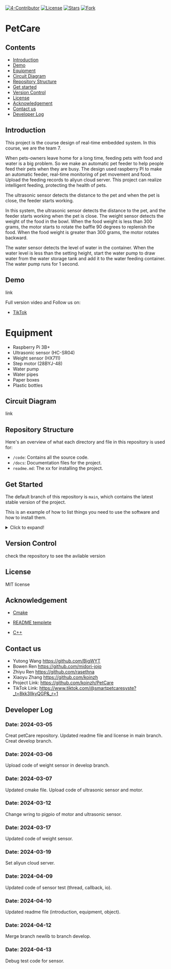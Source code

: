 
[![4-Contributor](https://img.shields.io/badge/Contributors%20-4-brightgreen.svg?style=flat-square)](https://github.com/koinzh/PetCare/graphs/contributors)     [![License](https://img.shields.io/badge/License%20-MIT-red.svg?style=flat-square)](https://github.com/koinzh/PetCare/blob/main/LICENSE) 
[![Stars](https://img.shields.io/badge/Stars%20-0-yellow.svg?style=flat-square)](https://github.com/koinzh/PetCare/stargazers) 
[![Fork](https://img.shields.io/badge/Fork%20-0-blue.svg?style=flat-square)](https://github.com/koinzh/PetCare/forks) 

# PetCare

## Contents
- [Introduction](#introduction)
- [Demo](#demo)
- [Equipment](#equipment)
- [Circuit Diagram](#circuit-diagram)
- [Repository Structure](#Repository-Structure)
- [Get started](#get-started)
- [Version Control](#version-controrl)
- [License](#license)
- [Acknowledgement](#acknowledgement)
- [Contact us](#contact-us)
- [Developer Log](#developer-log)



## Introduction
This project is the course design of real-time embedded system. In this course, we are the team 7. 

When pets-owners leave home for a long time, feeding pets with food and water is a big problem. So we make an automatic pet feeder to help people feed their pets when they are busy. The design used raspberry PI to make an automatic feeder, real-time monitoring of pet movement and food. Upload the feeding records to aliyun cloud server. This project can realize intelligent feeding, protecting the health of pets.

The ultrasonic sensor detects the distance to the pet and when the pet is close, the feeder starts working.

In this system, the ultrasonic sensor detects the distance to the pet, and the feeder starts working when the pet is close. The weight sensor detects the weight of the food in the bowl. When the food weight is less than 300 grams, the motor starts to rotate the baffle 90 degrees to replenish the food. When the food weight is greater than 300 grams, the motor rotates backward. 

The water sensor detects the level of water in the container. When the water level is less than the setting height, start the water pump to draw water from the water storage tank and add it to the water feeding container. The water pump runs for 1 second. 

## Demo
link

Full version video and Follow us on: 
* [TikTok](https://www.tiktok.com/@smartpetcaresyste?_t=8kk3llkyQGP&_r=1)

# Equipment
* Raspberry Pi 3B+ 
* Ultrasonic sensor (HC-SR04)
* Weight sensor (HX711)
* Step motor (28BYJ-48)
* Water pump
* Water pipes
* Paper boxes  
* Plastic bottles

## Circuit Diagram
link

## Repository Structure
Here's an overview of what each directory and file in this repository is used for:

- `/code`: Contains all the source code.
- `/docs`: Documentation files for the project.
- `readme.md`: The xx for installing the project.

## Get Started
The default branch of this repository is `main`, which contains the latest stable version of the project. 

This is an example of how to list things you need to use the software and how to install them. 

<details>
  <summary>Click to expand!</summary>
  
  * Git
    ```sh
    sudo apt-get update && upgrade
    ```  
    ```
    sudo apt-get install git-core
    ```
    
  * Cmake
    ```sh
    sudo apt-get install cmake 
    ```

  * pigpio
    ```sh
    git clone https://github.com/joan2937/pigpio
    ```
    ```
    cd pigpio
    ```
    ```
    sudo apt update
    sudo apt full-upgrade
    ```
    ```
    make
    sudo make install
    ```
    ```
    sudo pigpiod
    ```

    
  * Clone the project
    ```sh
    git clone https://github.com/koinzh/PetCare.git
    ```
  * Navigate to the project folder
    ```sh
    cd PetCare/codes/(updating)
    ```
    ```
    mkdir build
    ```
    ```
    cd build
    ```
  
  * Link the required files and libraries using CMake
    ```sh
    cmake ..
    ```
  
  * Build the CMake project
    ```sh
    make
    ```

  * Run application
    ```sh
    ./PetCare
    ```
</details>

## Version Control
check the repository to see the avilable version

## License
MIT license

## Acknowledgement
* [Cmake](https://cmake.org/cmake/help/latest/guide/tutorial/index.html#a-basic-starting-point-step-1)

* [README templete](https://github.com/othneildrew/Best-README-Template)

<!--* [Thread](https://github.com/berndporr/cppThread/blob/master/CppThread.h)-->

* [C++](https://www.learncpp.com/)

## Contact us 
* Yutong Wang https://github.com/BigWYT
* Bowen Ren https://github.com/midori-jojo
* Zhiyu Ren https://github.com/rasethna
* Xiaoyu Zhang https://github.com/koinzh
* Project Link: https://github.com/koinzh/PetCare
* TikTok Link: https://www.tiktok.com/@smartpetcaresyste?_t=8kk3llkyQGP&_r=1


## Developer Log

### Date: 2024-03-05

Creat petCare repository. Updated readme file and license in main branch. Creat develop branch.

### Date: 2024-03-06

Upload code of weight sensor in develop branch.

### Date: 2024-03-07

Updated cmake file. Upload code of ultrasonic sensor and motor.

### Date: 2024-03-12

Change wring to pigpio of motor and ultrasonic sensor.

### Date: 2024-03-17

Updated code of weight sensor.

### Date: 2024-03-19

Set aliyun cloud server.

### Date: 2024-04-09

Updated code of sensor test (thread, callback, io).

### Date: 2024-04-10

Updated readme file (introduction, equipment, object).

### Date: 2024-04-12

Merge branch newlib to branch develop.

### Date: 2024-04-13

Debug test code for sensor.